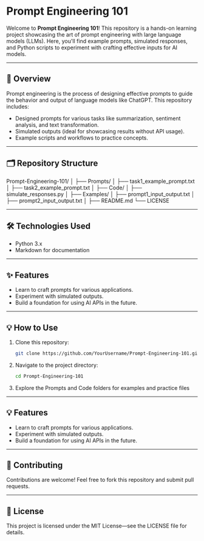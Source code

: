 # Prompt Engineering 101

Welcome to **Prompt Engineering 101**! This repository is a hands-on learning project showcasing the art of prompt engineering with large language models (LLMs). Here, you'll find example prompts, simulated responses, and Python scripts to experiment with crafting effective inputs for AI models.

---

## 📖 Overview
Prompt engineering is the process of designing effective prompts to guide the behavior and output of language models like ChatGPT. This repository includes:
- Designed prompts for various tasks like summarization, sentiment analysis, and text transformation.
- Simulated outputs (ideal for showcasing results without API usage).
- Example scripts and workflows to practice concepts.

---

## 🗂️ Repository Structure

Prompt-Engineering-101/
│
├── Prompts/
│   ├── task1_example_prompt.txt
│   ├── task2_example_prompt.txt
│
├── Code/
│   ├── simulate_responses.py
│
├── Examples/
│   ├── prompt1_input_output.txt
│   ├── prompt2_input_output.txt
│
├── README.md
└── LICENSE


---

## 🛠️ Technologies Used
- Python 3.x
- Markdown for documentation

---

## ✨ Features
- Learn to craft prompts for various applications.
- Experiment with simulated outputs.
- Build a foundation for using AI APIs in the future.

---

## 💡 How to Use
1. Clone this repository:
   ```bash
   git clone https://github.com/YourUsername/Prompt-Engineering-101.git
   
2. Navigate to the project directory:
   ```bash
   cd Prompt-Engineering-101

3. Explore the Prompts and Code folders for examples and practice files
 
---

## 💡 Features
- Learn to craft prompts for various applications.
- Experiment with simulated outputs.
- Build a foundation for using AI APIs in the future.

---

## 🤝 Contributing
Contributions are welcome! Feel free to fork this repository and submit pull requests.

---
## 📜 License
This project is licensed under the MIT License—see the LICENSE file for details.

